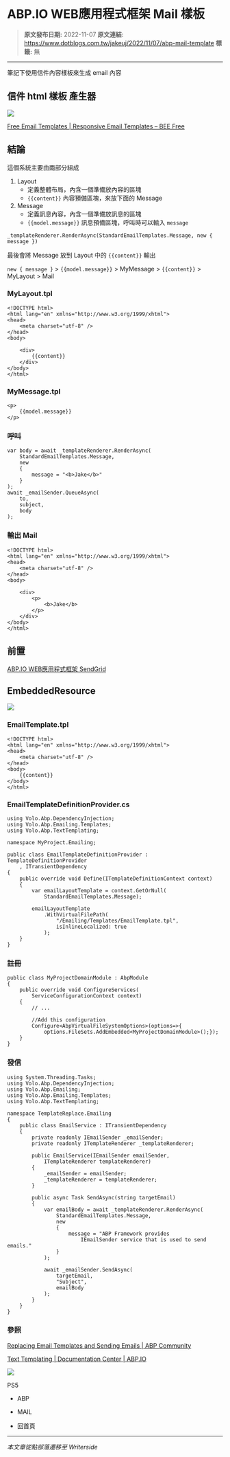 # ABP.IO WEB應用程式框架 Mail 樣板

> **原文發布日期:** 2022-11-07
> **原文連結:** https://www.dotblogs.com.tw/jakeuj/2022/11/07/abp-mail-template
> **標籤:** 無

---

筆記下使用信件內容樣板來生成 email 內容

## 信件 html 樣板 產生器

![](https://raw.githubusercontent.com/abpframework/abp/dev/docs/en/Community-Articles/2020-09-09-Replacing-Email-Template-and-Sending-Emails/bee.gif)

[Free Email Templates | Responsive Email Templates – BEE Free](https://beefree.io/templates/free/)

## 結論

這個系統主要由兩部分組成

1. Layout
   * 定義整體布局，內含一個準備放內容的區塊
   * `{{content}}` 內容預備區塊，來放下面的 Message
2. Message
   * 定義訊息內容，內含一個準備放訊息的區塊
   * `{{model.message}}` 訊息預備區塊，呼叫時可以輸入 `message`

```
_templateRenderer.RenderAsync(StandardEmailTemplates.Message, new { message })
```

最後會將 Message 放到 Layout 中的 `{{content}}` 輸出

`new { message }` > `{{model.message}}` > MyMessage > `{{content}}` > MyLayout > Mail

### MyLayout.tpl

```
<!DOCTYPE html>
<html lang="en" xmlns="http://www.w3.org/1999/xhtml">
<head>
    <meta charset="utf-8" />
</head>
<body>

    <div>
        {{content}}
    </div>
</body>
</html>
```

### MyMessage.tpl

```
<p>
    {{model.message}}
</p>
```

### 呼叫

```
var body = await _templateRenderer.RenderAsync(
    StandardEmailTemplates.Message,
    new
    {
        message = "<b>Jake</b>"
    }
);
await _emailSender.QueueAsync(
    to,
    subject,
    body
);
```

### 輸出 Mail

```
<!DOCTYPE html>
<html lang="en" xmlns="http://www.w3.org/1999/xhtml">
<head>
    <meta charset="utf-8" />
</head>
<body>

    <div>
        <p>
            <b>Jake</b>
        </p>
    </div>
</body>
</html>
```

## 前置

[ABP.IO WEB應用程式框架 SendGrid](https://www.dotblogs.com.tw/jakeuj/2022/11/04/abp-SendGrid-STMP-587)

## EmbeddedResource

![](https://dotblogsfile.blob.core.windows.net/user/jakeuj/cc12a115-f58c-4c6e-a2e5-661d97d98931/1667807514.png.png)

### EmailTemplate.tpl

```
<!DOCTYPE html>
<html lang="en" xmlns="http://www.w3.org/1999/xhtml">
<head>
    <meta charset="utf-8" />
</head>
<body>
    {{content}}
</body>
</html>
```

### EmailTemplateDefinitionProvider.cs

```
using Volo.Abp.DependencyInjection;
using Volo.Abp.Emailing.Templates;
using Volo.Abp.TextTemplating;

namespace MyProject.Emailing;

public class EmailTemplateDefinitionProvider : TemplateDefinitionProvider
    , ITransientDependency
{
    public override void Define(ITemplateDefinitionContext context)
    {
        var emailLayoutTemplate = context.GetOrNull(
            StandardEmailTemplates.Message);

        emailLayoutTemplate
            .WithVirtualFilePath(
                "/Emailing/Templates/EmailTemplate.tpl",
                isInlineLocalized: true
            );
    }
}
```

### 註冊

```
public class MyProjectDomainModule : AbpModule
{
    public override void ConfigureServices(
        ServiceConfigurationContext context)
    {
        // ...

        //Add this configuration
        Configure<AbpVirtualFileSystemOptions>(options=>{
            options.FileSets.AddEmbedded<MyProjectDomainModule>();});
    }
}
```

### 發信

```
using System.Threading.Tasks;
using Volo.Abp.DependencyInjection;
using Volo.Abp.Emailing;
using Volo.Abp.Emailing.Templates;
using Volo.Abp.TextTemplating;

namespace TemplateReplace.Emailing
{
    public class EmailService : ITransientDependency
    {
        private readonly IEmailSender _emailSender;
        private readonly ITemplateRenderer _templateRenderer;

        public EmailService(IEmailSender emailSender,
            ITemplateRenderer templateRenderer)
        {
            _emailSender = emailSender;
            _templateRenderer = templateRenderer;
        }

        public async Task SendAsync(string targetEmail)
        {
            var emailBody = await _templateRenderer.RenderAsync(
                StandardEmailTemplates.Message,
                new
                {
                    message = "ABP Framework provides
                        IEmailSender service that is used to send emails."
                }
            );

            await _emailSender.SendAsync(
                targetEmail,
                "Subject",
                emailBody
            );
        }
    }
}
```

### 參照

[Replacing Email Templates and Sending Emails | ABP Community](https://community.abp.io/posts/replacing-email-templates-and-sending-emails-jkeb8zzh)

[Text Templating | Documentation Center | ABP.IO](https://docs.abp.io/en/abp/latest/Text-Templating)

![](https://card.psnprofiles.com/1/jakeuj.png)

PS5

* ABP
* MAIL

* 回首頁

---

*本文章從點部落遷移至 Writerside*

